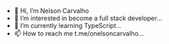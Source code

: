 - 👋 Hi, I’m Nelson Carvalho
- 👀 I’m interested in become a full stack developer...
- 🌱 I’m currently learning TypeScript...
- 📫 How to reach me t.me/onelsoncarvalho...

<!---
onelsoncarvalho/onelsoncarvalho is a ✨ special ✨ repository because its `README.md` (this file) appears on your GitHub profile.
You can click the Preview link to take a look at your changes.
--->
